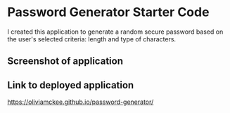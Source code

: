 # Password Generator Starter Code
I created this application to generate a random secure password based on the user's selected criteria: length and type of characters. 

## Screenshot of application 


## Link to deployed application 
https://oliviamckee.github.io/password-generator/

